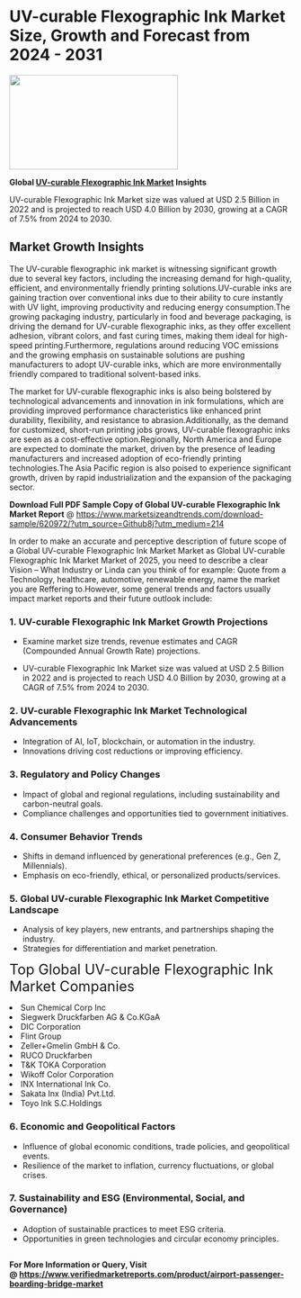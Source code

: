 <H1>UV-curable Flexographic Ink Market Size, Growth and Forecast from 2024 - 2031</H1><img class="aligncenter size-medium wp-image-584254" src="https://thirdeyenews.in/wp-content/uploads/2024/09/Global-Market-Research-300x168.jpeg" alt="" width="300" height="168" /><p><strong>Global&nbsp;<a href="https://www.marketsizeandtrends.com/download-sample/620972/?utm_source=Github8j?utm_medium=214">UV-curable Flexographic Ink Market</a> Insights</strong></p><p>UV-curable Flexographic Ink Market size was valued at USD 2.5 Billion in 2022 and is projected to reach USD 4.0 Billion by 2030, growing at a CAGR of 7.5% from 2024 to 2030.</p><p><h2>Market Growth Insights</h2> <p>The UV-curable flexographic ink market is witnessing significant growth due to several key factors, including the increasing demand for high-quality, efficient, and environmentally friendly printing solutions.UV-curable inks are gaining traction over conventional inks due to their ability to cure instantly with UV light, improving productivity and reducing energy consumption.The growing packaging industry, particularly in food and beverage packaging, is driving the demand for UV-curable flexographic inks, as they offer excellent adhesion, vibrant colors, and fast curing times, making them ideal for high-speed printing.Furthermore, regulations around reducing VOC emissions and the growing emphasis on sustainable solutions are pushing manufacturers to adopt UV-curable inks, which are more environmentally friendly compared to traditional solvent-based inks.</p> <p>The market for UV-curable flexographic inks is also being bolstered by technological advancements and innovation in ink formulations, which are providing improved performance characteristics like enhanced print durability, flexibility, and resistance to abrasion.Additionally, as the demand for customized, short-run printing jobs grows, UV-curable flexographic inks are seen as a cost-effective option.Regionally, North America and Europe are expected to dominate the market, driven by the presence of leading manufacturers and increased adoption of eco-friendly printing technologies.The Asia Pacific region is also poised to experience significant growth, driven by rapid industrialization and the expansion of the packaging sector.</p> <p><span class=""><strong>Download Full PDF Sample Copy of Global UV-curable Flexographic Ink Market Report</strong> @ <a href="https://www.marketsizeandtrends.com/download-sample/620972/?utm_source=Github8j?utm_medium=214" target="_blank">https://www.marketsizeandtrends.com/download-sample/620972/?utm_source=Github8j?utm_medium=214</a></span></p><p>In order to make an accurate and perceptive description of future scope of a Global&nbsp;UV-curable Flexographic Ink Market Market as Global&nbsp;UV-curable Flexographic Ink Market Market of 2025, you need to describe a clear Vision &ndash; What Industry or Linda can you think of for example: Quote from a Technology, healthcare, automotive, renewable energy, name the market you are Reffering to.However, some general trends and factors usually impact market reports and their future outlook include:</p><h3>1.&nbsp;<strong>UV-curable Flexographic Ink Market Growth Projections</strong></h3><ul><li>Examine market size trends, revenue estimates and CAGR (Compounded Annual Growth Rate) projections.</li><li><p>UV-curable Flexographic Ink Market size was valued at USD 2.5 Billion in 2022 and is projected to reach USD 4.0 Billion by 2030, growing at a CAGR of 7.5% from 2024 to 2030.</p></li></ul><h3>2.&nbsp;<strong>UV-curable Flexographic Ink Market Technological Advancements</strong></h3><ul><li>Integration of AI, IoT, blockchain, or automation in the industry.</li><li>Innovations driving cost reductions or improving efficiency.</li></ul><h3>3.&nbsp;<strong>Regulatory and Policy Changes</strong></h3><ul><li>Impact of global and regional regulations, including sustainability and carbon-neutral goals.</li><li>Compliance challenges and opportunities tied to government initiatives.</li></ul><h3>4.&nbsp;<strong>Consumer Behavior Trends</strong></h3><ul><li>Shifts in demand influenced by generational preferences (e.g., Gen Z, Millennials).</li><li>Emphasis on eco-friendly, ethical, or personalized products/services.</li></ul><h3>5.&nbsp;<strong>Global UV-curable Flexographic Ink Market Competitive Landscape</strong></h3><ul><li>Analysis of key players, new entrants, and partnerships shaping the industry.</li><li>Strategies for differentiation and market penetration.</li></ul><p data-pm-slice="1 1 []"><span style="color: inherit; font-family: inherit; font-size: 25px;">Top Global UV-curable Flexographic Ink Market Companies</span></p><div class="" data-test-id=""><p><li>Sun Chemical Corp Inc</li><li> Siegwerk Druckfarben AG & Co.KGaA</li><li> DIC Corporation</li><li> Flint Group</li><li> Zeller+Gmelin GmbH & Co.</li><li> RUCO Druckfarben</li><li> T&K TOKA Corporation</li><li> Wikoff Color Corporation</li><li> INX International Ink Co.</li><li> Sakata Inx (India) Pvt.Ltd.</li><li> Toyo Ink S.C.Holdings</li></p></div><h3>6.&nbsp;<strong>Economic and Geopolitical Factors</strong></h3><ul><li>Influence of global economic conditions, trade policies, and geopolitical events.</li><li>Resilience of the market to inflation, currency fluctuations, or global crises.</li></ul><h3>7.&nbsp;<strong>Sustainability and ESG (Environmental, Social, and Governance)</strong></h3><ul><li>Adoption of sustainable practices to meet ESG criteria.</li><li>Opportunities in green technologies and circular economy principles.</li></ul><h2><strong style="font-size: 14px;">For More Information or Query, Visit @&nbsp;</strong><a style="background-color: #ffffff; font-size: 14px;" href="https://www.marketsizeandtrends.com/report/uv-curable-flexographic-ink-market/" target="_blank">https://www.verifiedmarketreports.com/product/airport-passenger-boarding-bridge-market</a></h2>